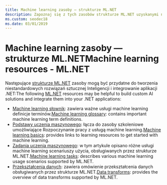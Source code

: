 ```yaml
---
title: Machine learning zasoby — strukturze ML.NET
description: Zapoznaj się z tych zasobów strukturze ML.NET uzyskanymi niestandardowe tworzenie rozwiązań sztucznej Inteligencji i integracji w aplikacjach .NET.
ms.custom: seodec18
ms.date: 03/01/2019
---
```

# <a name="machine-learning-resources---mlnet"></a><span data-ttu-id="7136c-103">Machine learning zasoby — strukturze ML.NET</span><span class="sxs-lookup"><span data-stu-id="7136c-103">Machine learning resources - ML.NET</span></span>

<span data-ttu-id="7136c-104">Następujące [strukturze ML.NET](../index.md) zasoby mogą być przydatne do tworzenia niestandardowych rozwiązań sztucznej Inteligencji i integrowanie aplikacji .NET:</span><span class="sxs-lookup"><span data-stu-id="7136c-104">The following  [ML.NET](../index.md) resources may be helpful to build custom AI solutions and integrate them into your .NET applications:</span></span>

- <span data-ttu-id="7136c-105">[Machine learning słownik](glossary.md): zawiera ważne usługi machine learning definicje terminów.</span><span class="sxs-lookup"><span data-stu-id="7136c-105">[Machine learning glossary](glossary.md): contains important machine learning term definitions.</span></span>
- <span data-ttu-id="7136c-106">[Podstawy uczenia maszynowego](basics.md): łącza do zasoby szkoleniowe umożliwiające Rozpoczynanie pracy z usługą machine learning.</span><span class="sxs-lookup"><span data-stu-id="7136c-106">[Machine learning basics](basics.md): provides links to learning resources to get started with machine learning.</span></span>
- <span data-ttu-id="7136c-107">[Zadania uczenia maszynowego](tasks.md): w tym artykule opisano różne usługi machine learning scenariuszy użycia, obsługiwanych przez strukturze ML.NET.</span><span class="sxs-lookup"><span data-stu-id="7136c-107">[Machine learning tasks](tasks.md): describes various machine learning usage scenarios supported by ML.NET.</span></span>
- <span data-ttu-id="7136c-108">[Przekształcenia danych](transforms.md): zawiera omówienie przekształcenia danych obsługiwanych przez strukturze ML.NET.</span><span class="sxs-lookup"><span data-stu-id="7136c-108">[Data transforms](transforms.md): provides the overview of data transforms supported by ML.NET.</span></span>
